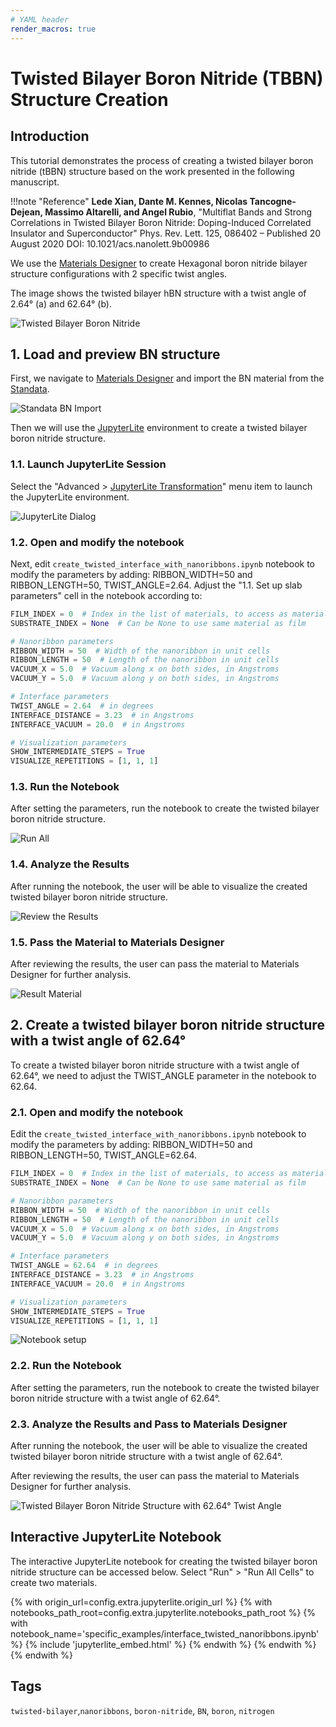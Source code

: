 ```yaml
---
# YAML header
render_macros: true
---
```


# Twisted Bilayer Boron Nitride (TBBN) Structure Creation

## Introduction

This tutorial demonstrates the process of creating a twisted bilayer boron nitride (tBBN) structure based on the work presented in the following manuscript.

!!!note "Reference"
    **Lede Xian, Dante M. Kennes, Nicolas Tancogne-Dejean, Massimo Altarelli, and Angel Rubio**, 
    "Multiflat Bands and Strong Correlations in Twisted Bilayer Boron Nitride: Doping-Induced Correlated Insulator and Superconductor" Phys. Rev. Lett. 125, 086402 – Published 20 August 2020 DOI: 10.1021/acs.nanolett.9b00986


We use the [Materials Designer](../../../materials-designer/overview.md) to  create Hexagonal boron nitride bilayer structure configurations with 2 specific twist angles.

The image shows the twisted bilayer hBN structure with a twist angle of 2.64° (a) and 62.64° (b).

![Twisted Bilayer Boron Nitride](/images/tutorials/materials/interfaces/twisted-bilayer-boron-nitride/tbbn-paper-image.png "Twisted Bilayer Boron Nitride")

## 1. Load and preview BN structure

First, we navigate to [Materials Designer](../../../materials-designer/overview.md) and import the BN material from the [Standata](../../../materials-designer/header-menu/input-output/standata-import.md).

![Standata BN Import](/images/tutorials/materials/interfaces/twisted-bilayer-boron-nitride/standata-import-bn.png "Standata BN Import")

Then we will use the [JupyterLite](../../../jupyterlite/overview.md) environment to create a twisted bilayer boron nitride structure.

### 1.1. Launch JupyterLite Session

Select the "Advanced > [JupyterLite Transformation](../../../materials-designer/header-menu/advanced/jupyterlite-dialog.md)" menu item to launch the JupyterLite environment.

![JupyterLite Dialog](/images/jupyterlite/md-advanced-jl.webp "JupyterLite Dialog")

### 1.2. Open and modify the notebook

Next, edit `create_twisted_interface_with_nanoribbons.ipynb` notebook to modify the parameters by adding: RIBBON_WIDTH=50 and RIBBON_LENGTH=50, TWIST_ANGLE=2.64.
Adjust the "1.1. Set up slab parameters" cell in the notebook according to:

```python
FILM_INDEX = 0  # Index in the list of materials, to access as materials[FILM_INDEX]
SUBSTRATE_INDEX = None  # Can be None to use same material as film

# Nanoribbon parameters
RIBBON_WIDTH = 50  # Width of the nanoribbon in unit cells
RIBBON_LENGTH = 50  # Length of the nanoribbon in unit cells
VACUUM_X = 5.0  # Vacuum along x on both sides, in Angstroms
VACUUM_Y = 5.0  # Vacuum along y on both sides, in Angstroms

# Interface parameters
TWIST_ANGLE = 2.64  # in degrees
INTERFACE_DISTANCE = 3.23  # in Angstroms
INTERFACE_VACUUM = 20.0  # in Angstroms

# Visualization parameters
SHOW_INTERMEDIATE_STEPS = True
VISUALIZE_REPETITIONS = [1, 1, 1]
```

### 1.3. Run the Notebook

After setting the parameters, run the notebook to create the twisted bilayer boron nitride structure.

![Run All](/images/jupyterlite/run-all.webp "Run All")

### 1.4. Analyze the Results

After running the notebook, the user will be able to visualize the created twisted bilayer boron nitride structure.

![Review the Results](/images/tutorials/materials/interfaces/twisted-bilayer-boron-nitride/tbbn-result-jl.png "Review the Results")

### 1.5. Pass the Material to Materials Designer

After reviewing the results, the user can pass the material to Materials Designer for further analysis.


![Result Material](/images/tutorials/materials/interfaces/twisted-bilayer-boron-nitride/tbbn-result-wavejs.png "Result Material")

## 2. Create a twisted bilayer boron nitride structure with a twist angle of 62.64°

To create a twisted bilayer boron nitride structure with a twist angle of 62.64°, we need to adjust the TWIST_ANGLE parameter in the notebook to 62.64.

### 2.1. Open and modify the notebook

Edit the `create_twisted_interface_with_nanoribbons.ipynb` notebook to modify the parameters by adding: RIBBON_WIDTH=50 and RIBBON_LENGTH=50, TWIST_ANGLE=62.64.

```python
FILM_INDEX = 0  # Index in the list of materials, to access as materials[FILM_INDEX]
SUBSTRATE_INDEX = None  # Can be None to use same material as film

# Nanoribbon parameters
RIBBON_WIDTH = 50  # Width of the nanoribbon in unit cells
RIBBON_LENGTH = 50  # Length of the nanoribbon in unit cells
VACUUM_X = 5.0  # Vacuum along x on both sides, in Angstroms
VACUUM_Y = 5.0  # Vacuum along y on both sides, in Angstroms

# Interface parameters
TWIST_ANGLE = 62.64  # in degrees
INTERFACE_DISTANCE = 3.23  # in Angstroms
INTERFACE_VACUUM = 20.0  # in Angstroms

# Visualization parameters
SHOW_INTERMEDIATE_STEPS = True
VISUALIZE_REPETITIONS = [1, 1, 1]
```

![Notebook setup](/images/tutorials/materials/interfaces/twisted-bilayer-boron-nitride/jl-set-nb.png "Notebook setup")

### 2.2. Run the Notebook

After setting the parameters, run the notebook to create the twisted bilayer boron nitride structure with a twist angle of 62.64°.

### 2.3. Analyze the Results and Pass to Materials Designer

After running the notebook, the user will be able to visualize the created twisted bilayer boron nitride structure with a twist angle of 62.64°.

After reviewing the results, the user can pass the material to Materials Designer for further analysis.

![Twisted Bilayer Boron Nitride Structure with 62.64° Twist Angle](/images/tutorials/materials/interfaces/twisted-bilayer-boron-nitride/tbbn-62_64.png "Twisted Bilayer Boron Nitride Structure with 62.64° Twist Angle")

## Interactive JupyterLite Notebook

The interactive JupyterLite notebook for creating the twisted bilayer boron nitride structure can be accessed below. Select "Run" > "Run All Cells" to create two materials.

{% with origin_url=config.extra.jupyterlite.origin_url %}
{% with notebooks_path_root=config.extra.jupyterlite.notebooks_path_root %}
{% with notebook_name='specific_examples/interface_twisted_nanoribbons.ipynb' %}
{% include 'jupyterlite_embed.html' %}
{% endwith %}
{% endwith %}
{% endwith %}

## Tags

`twisted-bilayer`,`nanoribbons`, `boron-nitride`,  `BN`, `boron`, `nitrogen`

